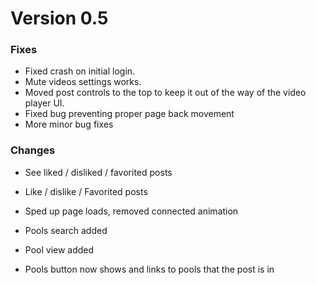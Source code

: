 # Version 0.5

### Fixes

* Fixed crash on initial login.
* Mute videos settings works.
* Moved post controls to the top to keep it out of the way of the video player UI.
* Fixed bug preventing proper page back movement
* More minor bug fixes

### Changes

* See liked / disliked / favorited posts
* Like / dislike / Favorited posts

* Sped up page loads, removed connected animation
* Pools search added
* Pool view added
* Pools button now shows and links to pools that the post is in
